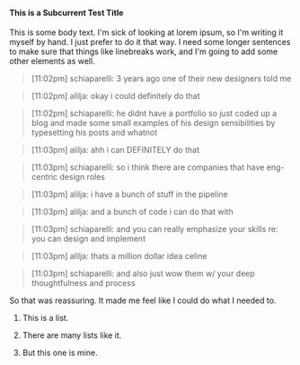 #### This is a Subcurrent Test Title

This is some body text. I'm sick of looking at lorem ipsum, so I'm writing it myself by hand. I just prefer to do it that way. I need some longer sentences to make sure that things like linebreaks work, and I'm going to add some other elements as well.

>[11:02pm] schiaparelli: 3 years ago one of their new designers told me

>[11:02pm] alilja: okay i could definitely do that

>[11:02pm] schiaparelli: he didnt have a portfolio so just coded up a blog and made some small examples of his design sensibilities by typesetting his posts and whatnot

>[11:03pm] alilja: ahh i can DEFINITELY do that

>[11:03pm] schiaparelli: so i think there are companies that have eng-centric design roles

>[11:03pm] alilja: i have a bunch of stuff in the pipeline

>[11:03pm] alilja: and a bunch of code i can do that with

>[11:03pm] schiaparelli: and you can really emphasize your skills re: you can design and implement

>[11:03pm] alilja: thats a million dollar idea celine

>[11:03pm] schiaparelli: and also just wow them w/ your deep thoughtfulness and process

So that was reassuring. It made me feel like I could do what I needed to.

1. This is a list.

2. There are many lists like it.

3. But this one is mine.
